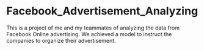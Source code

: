 # Facebook_Advertisement_Analyzing

This is a project of me and my teammates of analyzing the data from Facebook Online advertising. We achieved a model to instruct the companies to organize their advertisement.
